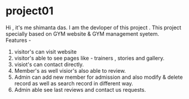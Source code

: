 # project01
Hi , it's me shimanta das. I am the devloper of this project . This project specially based on GYM website &amp; GYM management syetem.  
Features - 
1. visitor's can visit website 
2. visitor's able to see pages like - trainers , stories and gallery. 
3. visiot's can contact directly. 
4. Member's as well visior's also able to review. 
5. Admin can add new member for admission and also modify &amp; delete record as well as search record in different way. 
6. Admin able see last reviews and contact us requests.
